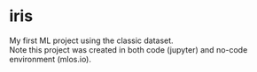 # iris
My first ML project using the classic dataset.  
Note this project was created in both code (jupyter) and no-code environment (mlos.io).

